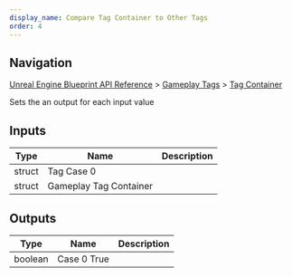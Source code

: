 ```yaml
---
display_name: Compare Tag Container to Other Tags
order: 4
---
```

## Navigation

[Unreal Engine Blueprint API Reference](https://dev.epicgames.com/documentation/en-us/unreal-engine/BlueprintAPI) > [Gameplay Tags](https://dev.epicgames.com/documentation/en-us/unreal-engine/BlueprintAPI/GameplayTags) > [Tag Container](https://dev.epicgames.com/documentation/en-us/unreal-engine/BlueprintAPI/GameplayTags/TagContainer)

Sets the an output for each input value

## Inputs

| Type | Name | Description |
| --- | --- | --- |
| struct | Tag Case 0 |  |
| struct | Gameplay Tag Container |  |

## Outputs

| Type | Name | Description |
| --- | --- | --- |
| boolean | Case 0 True |  |
